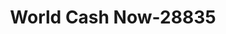 ---
f_zip-code: 43062
f_state-code: OH
title: World Cash Now-28835
f_phone: 740-927-8947
f_city-only: Pataskala
f_address: 11001 Broad Street Sw Ste A Pataskala
f_location-unique-id: '28835'
slug: world-cash-now-28835
updated-on: '2024-05-30T13:46:58.046Z'
created-on: '2024-05-30T13:36:59.803Z'
published-on: '2024-05-30T13:54:32.469Z'
f_city-state: cms/city/pataskala-oh.md
f_company: cms/company/world-cash-now.md
f_state: cms/state/ohio.md
layout: '[payday-loan].html'
tags: payday-loan
---